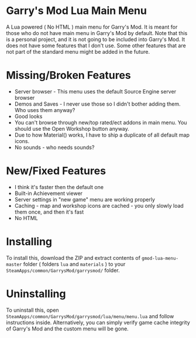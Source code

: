 Garry's Mod Lua Main Menu
=============

A Lua powered ( No HTML ) main menu for Garry's Mod.
It is meant for those who do not have main menu in Garry's Mod by default.
Note that this is a personal project, and it is not going to be included into Garry's Mod.
It does not have some features that I don't use.
Some other features that are not part of the standard menu might be added in the future.

Missing/Broken Features
=============

* Server browser - This menu uses the default Source Engine server browser
* Demos and Saves - I never use those so I didn't bother adding them. Who uses them anyway?
* Good looks
* You can't browse through new/top rated/ect addons in main menu. You should use the Open Workshop button anyway.
* Due to how Material() works, I have to ship a duplicate of all default map icons.
* No sounds - who needs sounds?

New/Fixed Features
=============

* I think it's faster then the default one
* Built-in Achievement viewer
* Server settings in "new game" menu are working properly
* Caching - map and workshop icons are cached - you only slowly load them once, and then it's fast
* No HTML

Installing
=============

To install this, download the ZIP and extract contents of ```gmod-lua-menu-master``` folder ( folders ```lua``` and ```materials``` ) to your ```SteamApps/common/GarrysMod/garrysmod/``` folder.

Uninstalling
=============

To uninstall this, open ```SteamApps/common/GarrysMod/garrysmod/lua/menu/menu.lua``` and follow instructions inside.
Alternatively, you can simply verify game cache integrity of Garry's Mod and the custom menu will be gone.
